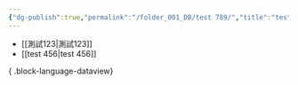 ```yaml
---
{"dg-publish":true,"permalink":"/folder_001_DB/test 789/","title":"test 789_123","noteIcon":"3","created":"2025-06-18T13:46:45.827+08:00","updated":"2025-06-18T14:09:42.879+08:00"}
---
```







- [[測試123\|測試123]]
- [[test 456\|test 456]]

{ .block-language-dataview}




